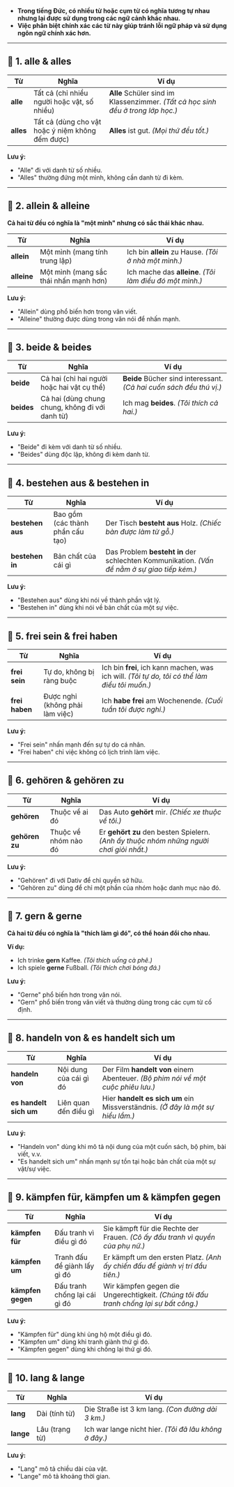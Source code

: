
 - **Trong tiếng Đức, có nhiều từ hoặc cụm từ có nghĩa tương tự nhau nhưng lại được sử dụng trong các ngữ cảnh khác nhau.**  
 - **Việc phân biệt chính xác các từ này giúp tránh lỗi ngữ pháp và sử dụng ngôn ngữ chính xác hơn.**

---

## **📍 1. alle & alles**

|**Từ**|**Nghĩa**|**Ví dụ**|
|---|---|---|
|**alle**|Tất cả (chỉ nhiều người hoặc vật, số nhiều)|**Alle** Schüler sind im Klassenzimmer. _(Tất cả học sinh đều ở trong lớp học.)_|
|**alles**|Tất cả (dùng cho vật hoặc ý niệm không đếm được)|**Alles** ist gut. _(Mọi thứ đều tốt.)_|

**Lưu ý:**  
  - "Alle" đi với danh từ số nhiều.  
  - "Alles" thường đứng một mình, không cần danh từ đi kèm.

---

## **📍 2. allein & alleine**

**Cả hai từ đều có nghĩa là "một mình" nhưng có sắc thái khác nhau.**

|**Từ**|**Nghĩa**|**Ví dụ**|
|---|---|---|
|**allein**|Một mình (mang tính trung lập)|Ich bin **allein** zu Hause. _(Tôi ở nhà một mình.)_|
|**alleine**|Một mình (mang sắc thái nhấn mạnh hơn)|Ich mache das **alleine**. _(Tôi làm điều đó một mình.)_|

**Lưu ý:**  
  - "Allein" dùng phổ biến hơn trong văn viết.  
  - "Alleine" thường được dùng trong văn nói để nhấn mạnh.

---

## **📍 3. beide & beides**

|**Từ**|**Nghĩa**|**Ví dụ**|
|---|---|---|
|**beide**|Cả hai (chỉ hai người hoặc hai vật cụ thể)|**Beide** Bücher sind interessant. _(Cả hai cuốn sách đều thú vị.)_|
|**beides**|Cả hai (dùng chung chung, không đi với danh từ)|Ich mag **beides**. _(Tôi thích cả hai.)_|

**Lưu ý:**  
  - "Beide" đi kèm với danh từ số nhiều.  
  - "Beides" dùng độc lập, không đi kèm danh từ.

---

## **📍 4. bestehen aus & bestehen in**

|**Từ**|**Nghĩa**|**Ví dụ**|
|---|---|---|
|**bestehen aus**|Bao gồm (các thành phần cấu tạo)|Der Tisch **besteht aus** Holz. _(Chiếc bàn được làm từ gỗ.)_|
|**bestehen in**|Bản chất của cái gì|Das Problem **besteht in** der schlechten Kommunikation. _(Vấn đề nằm ở sự giao tiếp kém.)_|

**Lưu ý:**  
  - "Bestehen aus" dùng khi nói về thành phần vật lý.  
  - "Bestehen in" dùng khi nói về bản chất của một sự việc.

---

## **📍 5. frei sein & frei haben**

|**Từ**|**Nghĩa**|**Ví dụ**|
|---|---|---|
|**frei sein**|Tự do, không bị ràng buộc|Ich bin **frei**, ich kann machen, was ich will. _(Tôi tự do, tôi có thể làm điều tôi muốn.)_|
|**frei haben**|Được nghỉ (không phải làm việc)|Ich **habe frei** am Wochenende. _(Cuối tuần tôi được nghỉ.)_|

**Lưu ý:**  
  - "Frei sein" nhấn mạnh đến sự tự do cá nhân.  
  - "Frei haben" chỉ việc không có lịch trình làm việc.

---

## **📍 6. gehören & gehören zu**

|**Từ**|**Nghĩa**|**Ví dụ**|
|---|---|---|
|**gehören**|Thuộc về ai đó|Das Auto **gehört** mir. _(Chiếc xe thuộc về tôi.)_|
|**gehören zu**|Thuộc về nhóm nào đó|Er **gehört zu** den besten Spielern. _(Anh ấy thuộc nhóm những người chơi giỏi nhất.)_|

**Lưu ý:**  
  - "Gehören" đi với Dativ để chỉ quyền sở hữu.  
  - "Gehören zu" dùng để chỉ một phần của nhóm hoặc danh mục nào đó.

---

## **📍 7. gern & gerne**

**Cả hai từ đều có nghĩa là "thích làm gì đó", có thể hoán đổi cho nhau.**

 **Ví dụ:**

- Ich trinke **gern** Kaffee. _(Tôi thích uống cà phê.)_
- Ich spiele **gerne** Fußball. _(Tôi thích chơi bóng đá.)_

**Lưu ý:**  
  - "Gerne" phổ biến hơn trong văn nói.  
  - "Gern" phổ biến trong văn viết và thường dùng trong các cụm từ cố định.

---

## **📍 8. handeln von & es handelt sich um**

|**Từ**|**Nghĩa**|**Ví dụ**|
|---|---|---|
|**handeln von**|Nội dung của cái gì đó|Der Film **handelt von** einem Abenteuer. _(Bộ phim nói về một cuộc phiêu lưu.)_|
|**es handelt sich um**|Liên quan đến điều gì|Hier **handelt es sich um** ein Missverständnis. _(Ở đây là một sự hiểu lầm.)_|

**Lưu ý:**  
  - "Handeln von" dùng khi mô tả nội dung của một cuốn sách, bộ phim, bài viết, v.v.  
  - "Es handelt sich um" nhấn mạnh sự tồn tại hoặc bản chất của một sự vật/sự việc.

---

## **📍 9. kämpfen für, kämpfen um & kämpfen gegen**

|**Từ**|**Nghĩa**|**Ví dụ**|
|---|---|---|
|**kämpfen für**|Đấu tranh vì điều gì đó|Sie kämpft für die Rechte der Frauen. _(Cô ấy đấu tranh vì quyền của phụ nữ.)_|
|**kämpfen um**|Tranh đấu để giành lấy gì đó|Er kämpft um den ersten Platz. _(Anh ấy chiến đấu để giành vị trí đầu tiên.)_|
|**kämpfen gegen**|Đấu tranh chống lại cái gì đó|Wir kämpfen gegen die Ungerechtigkeit. _(Chúng tôi đấu tranh chống lại sự bất công.)_|

**Lưu ý:**  
  - "Kämpfen für" dùng khi ủng hộ một điều gì đó.  
  - "Kämpfen um" dùng khi tranh giành thứ gì đó.  
  - "Kämpfen gegen" dùng khi chống lại thứ gì đó.

---

## **📍 10. lang & lange**

|**Từ**|**Nghĩa**|**Ví dụ**|
|---|---|---|
|**lang**|Dài (tính từ)|Die Straße ist 3 km lang. _(Con đường dài 3 km.)_|
|**lange**|Lâu (trạng từ)|Ich war lange nicht hier. _(Tôi đã lâu không ở đây.)_|

**Lưu ý:**  
  - "Lang" mô tả chiều dài của vật.  
  - "Lange" mô tả khoảng thời gian.